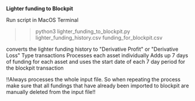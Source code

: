 **Lighter funding to Blockpit**

Run script in MacOS Terminal
  
  >> python3 lighter_funding_to_blockpit.py lighter_funding_history.csv funding_for_blockpit.csv

converts the lighter funding history to "Derivative Profit" or "Derivative Loss" Type transactions
Processes each asset individually
Adds up 7 days of funding for each asset and uses the start date of each 7 day period for the blockpit transaction

!!Always processes the whole input file. So when repeating the process make sure that all fundings that have already been imported to blockpit are manually deleted from the input file!!


